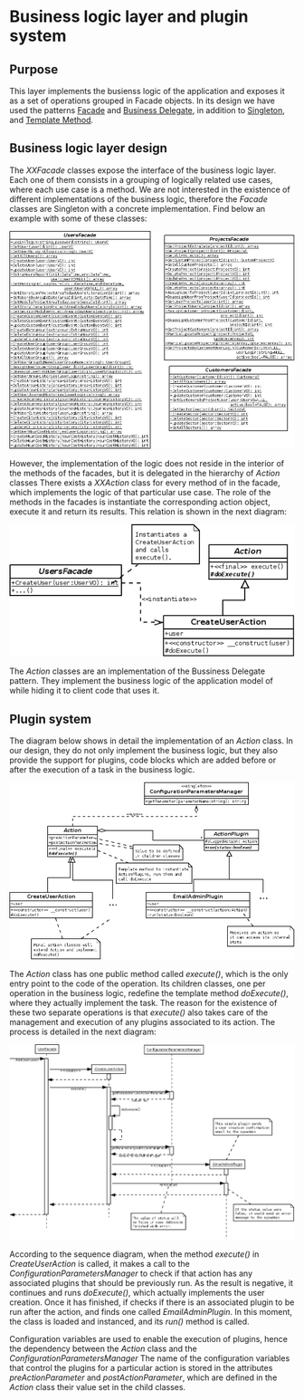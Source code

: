 # Business logic layer and plugin system

## Purpose

This layer implements the busienss logic of the application and exposes
it as a set of operations grouped in Facade objects. In its design we
have used the patterns
[Facade](https://en.wikipedia.org/wiki/Facade_pattern) and [Business
Delegate](https://en.wikipedia.org/wiki/Business_delegate_pattern), in
addition to
[Singleton](https://en.wikipedia.org/wiki/Singleton_pattern), and
[Template Method](https://en.wikipedia.org/wiki/Template_method).

## Business logic layer design

The *XXFacade* classes expose the interface of the business logic layer.
Each one of them consists in a grouping of logically related use cases,
where each use case is a method. We are not interested in the existence
of different implementations of the business logic, therefore the
*Facade* classes are Singleton with a concrete implementation. Find
below an example with some of these classes:

![](i/Facades.png)

However, the implementation of the logic does not reside in the interior
of the methods of the facades, but it is delegated in the hierarchy of
*Action* classes There exists a *XXAction* class for every method of in
the facade, which implements the logic of that particular use case. The
role of the methods in the facades is instantiate the corresponding
action object, execute it and return its results. This relation is shown
in the next diagram:

![](i/Facade-and-action.png)

The *Action* classes are an implementation of the Bussiness Delegate
pattern. They implement the business logic of the application model of
while hiding it to client code that uses it.

## Plugin system

The diagram below shows in detail the implementation of an *Action*
class. In our design, they do not only implement the business logic, but
they also provide the support for plugins, code blocks which are added
before or after the execution of a task in the business logic.

![](i/Action.png)

The *Action* class has one public method called *execute()*, which is
the only entry point to the code of the operation. Its children classes,
one per operation in the business logic, redefine the template method
*doExecute()*, where they actually implement the task. The reason for
the existence of these two separate operations is that *execute()* also
takes care of the management and execution of any plugins associated to
its action. The process is detailed in the next diagram:

![](i/Action-sequence.png)

According to the sequence diagram, when the method *execute()* in
*CreateUserAction* is called, it makes a call to the
*ConfigurationParametersManager* to check if that action has any
associated plugins that should be previously run. As the result is
negative, it continues and runs *doExecute()*, which actually implements
the user creation. Once it has finished, if checks if there is an
associated plugin to be run after the action, and finds one called
*EmailAdminPlugin*. In this moment, the class is loaded and instanced,
and its *run()* method is called.

Configuration variables are used to enable the execution of plugins,
hence the dependency between the *Action* class and the
*ConfigurationParametersManager* The name of the configuration variables
that control the plugins for a particular action is stored in the
attributes *preActionParameter* and *postActionParameter*, which are
defined in the *Action* class their value set in the child classes.

